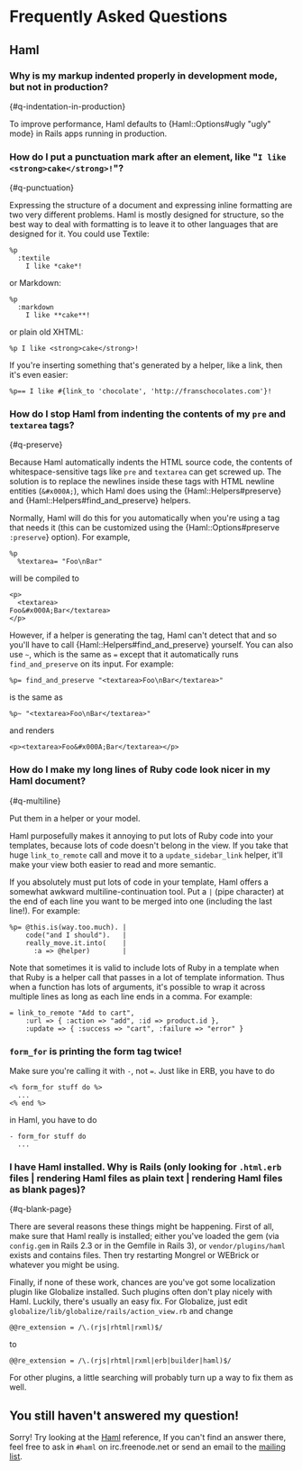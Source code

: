 # Frequently Asked Questions

## Haml

### Why is my markup indented properly in development mode, but not in production?
{#q-indentation-in-production}

To improve performance, Haml defaults to {Haml::Options#ugly "ugly" mode} in
Rails apps running in production.

### How do I put a punctuation mark after an element, like "`I like <strong>cake</strong>!`"?
{#q-punctuation}

Expressing the structure of a document
and expressing inline formatting are two very different problems.
Haml is mostly designed for structure,
so the best way to deal with formatting is to leave it to other languages
that are designed for it.
You could use Textile:

    %p
      :textile
        I like *cake*!

or Markdown:

    %p
      :markdown
        I like **cake**!

or plain old XHTML:

    %p I like <strong>cake</strong>!

If you're inserting something that's generated by a helper, like a link,
then it's even easier:

    %p== I like #{link_to 'chocolate', 'http://franschocolates.com'}!

### How do I stop Haml from indenting the contents of my `pre` and `textarea` tags?
{#q-preserve}

Because Haml automatically indents the HTML source code,
the contents of whitespace-sensitive tags like `pre` and `textarea`
can get screwed up.
The solution is to replace the newlines inside these tags
with HTML newline entities (`&#x000A;`),
which Haml does using the {Haml::Helpers#preserve} and {Haml::Helpers#find_and_preserve} helpers.

Normally, Haml will do this for you automatically
when you're using a tag that needs it
(this can be customized using the {Haml::Options#preserve `:preserve`} option).
For example,

    %p
      %textarea= "Foo\nBar"

will be compiled to

    <p>
      <textarea>
    Foo&#x000A;Bar</textarea>
    </p>

However, if a helper is generating the tag,
Haml can't detect that and so you'll have to call {Haml::Helpers#find_and_preserve} yourself.
You can also use `~`, which is the same as `=`
except that it automatically runs `find_and_preserve` on its input.
For example:

    %p= find_and_preserve "<textarea>Foo\nBar</textarea>"

is the same as

    %p~ "<textarea>Foo\nBar</textarea>"

and renders

    <p><textarea>Foo&#x000A;Bar</textarea></p>

### How do I make my long lines of Ruby code look nicer in my Haml document?
{#q-multiline}

Put them in a helper or your model.

Haml purposefully makes it annoying to put lots of Ruby code into your templates,
because lots of code doesn't belong in the view.
If you take that huge `link_to_remote` call
and move it to a `update_sidebar_link` helper,
it'll make your view both easier to read and more semantic.

If you absolutely must put lots of code in your template,
Haml offers a somewhat awkward multiline-continuation tool.
Put a `|` (pipe character) at the end of each line you want to be merged into one
(including the last line!).
For example:

    %p= @this.is(way.too.much). |
        code("and I should").   |
        really_move.it.into(    |
          :a => @helper)        |

Note that sometimes it is valid to include lots of Ruby in a template
when that Ruby is a helper call that passes in a lot of template information.
Thus when a function has lots of arguments,
it's possible to wrap it across multiple lines
as long as each line ends in a comma.
For example:

    = link_to_remote "Add to cart",
        :url => { :action => "add", :id => product.id },
        :update => { :success => "cart", :failure => "error" }

### `form_for` is printing the form tag twice!

Make sure you're calling it with `-`, not `=`.
Just like in ERB, you have to do

    <% form_for stuff do %>
      ...
    <% end %>

in Haml, you have to do

    - form_for stuff do
      ...

### I have Haml installed. Why is Rails (only looking for `.html.erb` files | rendering Haml files as plain text | rendering Haml files as blank pages)?
{#q-blank-page}

There are several reasons these things might be happening.
First of all, make sure that Haml really is installed;
either you've loaded the gem (via `config.gem` in Rails 2.3 or in the Gemfile in Rails 3),
or `vendor/plugins/haml` exists and contains files.
Then try restarting Mongrel or WEBrick or whatever you might be using.

Finally, if none of these work,
chances are you've got some localization plugin like Globalize installed.
Such plugins often don't play nicely with Haml.
Luckily, there's usually an easy fix.
For Globalize, just edit `globalize/lib/globalize/rails/action_view.rb`
and change

    @@re_extension = /\.(rjs|rhtml|rxml)$/

to

    @@re_extension = /\.(rjs|rhtml|rxml|erb|builder|haml)$/

For other plugins, a little searching will probably turn up a way to fix them as well.

## You still haven't answered my question!

Sorry! Try looking at the [Haml](http://haml.info/docs/yardoc/file.REFERENCE.html) reference,
If you can't find an answer there,
feel free to ask in `#haml` on irc.freenode.net
or send an email to the [mailing list](http://groups.google.com/group/haml).
